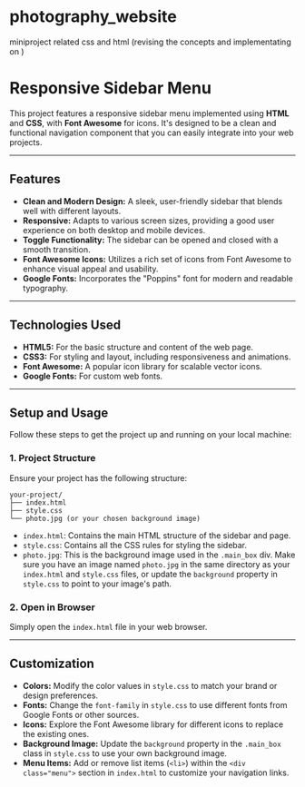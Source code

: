 # photography_website
miniproject related css and html (revising the concepts and implementating on )
# Responsive Sidebar Menu

This project features a responsive sidebar menu implemented using **HTML** and **CSS**, with **Font Awesome** for icons. It's designed to be a clean and functional navigation component that you can easily integrate into your web projects.

---

## Features

* **Clean and Modern Design:** A sleek, user-friendly sidebar that blends well with different layouts.
* **Responsive:** Adapts to various screen sizes, providing a good user experience on both desktop and mobile devices.
* **Toggle Functionality:** The sidebar can be opened and closed with a smooth transition.
* **Font Awesome Icons:** Utilizes a rich set of icons from Font Awesome to enhance visual appeal and usability.
* **Google Fonts:** Incorporates the "Poppins" font for modern and readable typography.

---

## Technologies Used

* **HTML5:** For the basic structure and content of the web page.
* **CSS3:** For styling and layout, including responsiveness and animations.
* **Font Awesome:** A popular icon library for scalable vector icons.
* **Google Fonts:** For custom web fonts.

---

## Setup and Usage

Follow these steps to get the project up and running on your local machine:

### 1. Project Structure

Ensure your project has the following structure:

```
your-project/
├── index.html
├── style.css
└── photo.jpg (or your chosen background image)
```

* `index.html`: Contains the main HTML structure of the sidebar and page.
* `style.css`: Contains all the CSS rules for styling the sidebar.
* `photo.jpg`: This is the background image used in the `.main_box` div. Make sure you have an image named `photo.jpg` in the same directory as your `index.html` and `style.css` files, or update the `background` property in `style.css` to point to your image's path.

### 2. Open in Browser

Simply open the `index.html` file in your web browser.

---

## Customization

* **Colors:** Modify the color values in `style.css` to match your brand or design preferences.
* **Fonts:** Change the `font-family` in `style.css` to use different fonts from Google Fonts or other sources.
* **Icons:** Explore the Font Awesome library for different icons to replace the existing ones.
* **Background Image:** Update the `background` property in the `.main_box` class in `style.css` to use your own background image.
* **Menu Items:** Add or remove list items (`<li>`) within the `<div class="menu">` section in `index.html` to customize your navigation links.
